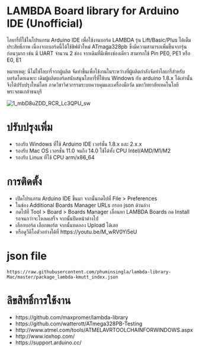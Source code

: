 # LAMBDA Board library for Arduino IDE (Unofficial)

ไลบารี่ที่ใช้ในโปรแกรม Arduino IDE เพื่อใช้งานบอร์ด LAMBDA รุ่น Lift/Basic/Plus ได้เต็มประสิทธิ์ภาพ เนื่องจากบอร์ดนี้ได้ใช้ชิฟตัวใหม่ ATmaga328pb ซึ่งมีความสามารถเพิ่มขึ้นจากรุ่นก่อนๆมาก เช่น มี UART จำนวน 2 ช่อง จากเดิมที่มีเพียงช่องเดียว สามารถใช้ Pin PE0, PE1 หรือ E0, E1

หมายเหตุ: นี่ไม่ใช่ไลบารี่จากผู้ผลิต จัดทำขึ้นเพื่อใช้งานในระหว่างที่ผู้ผลิตกำลังจัดทำไลบารี่สำหรับบอร์ดโดยเฉพาะ เดิมผู้ผลิตบอร์ดสนับสนุนไลบารี่ที่ใช้บน Windows กับ arduino 1.8.x ได้เท่านั้น จึงได้ปรับปรุงใหม่โดย ภาควิชาวิศวกรรมระบบควบคุมและเครื่องมือวัด มหาวิทยาลัยเทคโนโลยีพระจอมเกล้าธนบุรี

![1_mbD8uZDD_RCR_Lc3QPU_sw](https://github.com/phuminsingla/lambda-library-Mac/assets/5608098/d5f3a484-231d-4184-99f1-b2b1d5e031f9)

# ปรับปรุงเพิ่ม
<ul>
	<li>รองรับ Windows ที่ใช้ Arduino IDE เวอร์ชั่น 1.8.x และ 2.x.x</li>
	<li>รองรับ Mac OS เวอรชั่น 11.0 จนถึง 14.0 ใช้ได้ทั้ง CPU Intel/AMD/M1/M2</li>
	<li>รองรับ Linux ที่ใช้ CPU arm/x86_64</li>
</ul>

# การติดตั้ง
<ul>
	<li>เปิดโปรแกรม Arduino IDE ขึ้นมา จากนั้นกดไปที่ File > Preferences</li>
	<li>ในช่อง Additional Boards Manager URLs กรอก json ด้านล่าง</li>
	<li>กดไปที่ Tool > Board > Boards Manager เลื่อนหา LAMBDA Boards กด Install รอจนกว่าจะโหลดเสร็จ จากนั้นปิดหน้าต่างไป</li>
	<li>เลือกบอร์ด เลือกพอร์ต จากนั้นทดลอง Upload ได้เลย</li>
	<li>หรือดูวีดีโอตัวอย่างได้ที่ https://youtu.be/M_wRV0Yi5eU</li>
</ul>

# json file
```
https://raw.githubusercontent.com/phuminsingla/lambda-library-Mac/master/package_lambda-kmutt_index.json
```

# ลิขสิทธิ์การใช้งาน
<ul>
	<li>https://github.com/maxpromer/lambda-library</li>
	<li>https://github.com/watterott/ATmega328PB-Testing</li>
	<li>http://www.atmel.com/tools/ATMELAVRTOOLCHAINFORWINDOWS.aspx</li>
	<li>http://www.ioxhop.com/</li>
	<li>https://support.arduino.cc/</li>
</ul>
